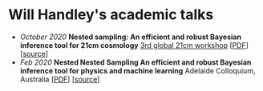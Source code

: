 # Will Handley's academic talks

* _October 2020_ **Nested sampling: An efficient and robust Bayesian inference tool for 21cm cosmology** [3rd global 21cm workshop](https://sites.google.com/view/third21cmglobalworkshop/) [[PDF](https://github.com/williamjameshandley/talks/raw/21cm_2020_workshop_cambridge/will_handley_21cm_2020_workshop_cambridge.pdf)]  [[source](https://github.com/williamjameshandley/talks/tree/21cm_2020_workshop_cambridge)]
* _Feb 2020_  **Nested Nested Sampling An efficient and robust Bayesian inference tool for physics and machine learning** Adelaide Colloquium, Australia [[PDF](https://github.com/williamjameshandley/talks/raw/adelaide_2020/will_handley_Adelaide_2020.pdf)] [[source](https://github.com/williamjameshandley/talks/tree/adelaide_2020)]
